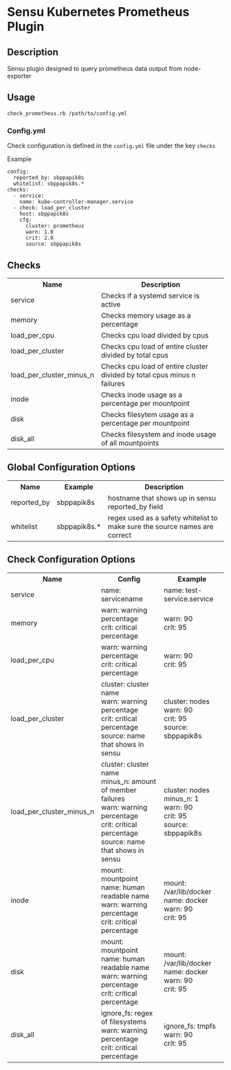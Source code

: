 # Sensu Kubernetes Prometheus Plugin

## Description
Sensu plugin designed to query prometheus data output from node-exporter

## Usage
`check_prometheus.rb /path/to/config.yml`

### Config.yml
Check configuration is defined in the `config.yml` file under the key `checks`

Example
```
config:
  reported_by: sbppapik8s
  whitelist: sbppapik8s.*
checks:
  - service:
    name: kube-controller-manager.service
  - check: load_per_cluster
    host: sbppapik8s
    cfg:
      cluster: prometheus
      warn: 1.0
      crit: 2.0
      source: sbppapik8s
```

## Checks

 <table>
  <tr>
    <th>Name</th>
    <th>Description</th>
  </tr>
  <tr>
    <td>service</td>
    <td>Checks if a systemd service is active</td>
  </tr>
  <tr>
    <td>memory</td>
    <td>Checks memory usage as a percentage</td>
  </tr>
  <tr>
    <td>load_per_cpu</td>
    <td>Checks cpu load divided by cpus</td>
  </tr>
  <tr>
    <td>load_per_cluster</td>
    <td>Checks cpu load of entire cluster divided by total cpus</td>
  </tr>
  <tr>
    <td>load_per_cluster_minus_n</td>
    <td>Checks cpu load of entire cluster divided by total cpus minus n failures</td>
  </tr>
  <tr>
    <td>inode</td>
    <td>Checks inode usage as a percentage per mountpoint</td>
  </tr>
  <tr>
    <td>disk</td>
    <td>Checks filesytem usage as a percentage per mountpoint</td>
  </tr>
  <tr>
    <td>disk_all</td>
    <td>Checks filesystem and inode usage of all mountpoints</td>
  </tr>
 </table>

## Global Configuration Options
 <table>
  <tr>
    <th>Name</th>
    <th>Example</th>
    <th>Description</th>
  </tr>
  <tr>
    <td>reported_by</td>
    <td>sbppapik8s</td>
    <td>hostname that shows up in sensu reported_by field</td>
  </tr>
  <tr>
    <td>whitelist</td>
    <td>sbppapik8s.*</td>
    <td>regex used as a safety whitelist to make sure the source names are correct</td>
  </tr>
  </table>

## Check Configuration Options
 <table>
  <tr>
    <th>Name</th>
    <th>Config</th>
    <th>Example</th>
  </tr>
  <tr>
    <td>service</td>
    <td>name: servicename</td>
    <td>name: test-service.service</td>
  </tr>
  <tr>
    <td>memory</td>
    <td>
      warn: warning percentage<br>
      crit: critical percentage
   </td>
    <td>
      warn: 90 <br>
      crit: 95
   </td>
  </tr>
  <tr>
    <td>load_per_cpu</td>
    <td>
      warn: warning percentage <br>
      crit: critical percentage
   </td>
    <td>
      warn: 90 <br>
      crit: 95
   </td>
  </tr>
  <tr>
    <td>load_per_cluster</td>
    <td>
      cluster: cluster name <br>
      warn: warning percentage <br>
      crit: critical percentage <br>
      source: name that shows in sensu
   </td>
    <td>
      cluster: nodes <br>
      warn: 90 <br>
      crit: 95 <br>
      source: sbppapik8s
   </td>
  </tr>
  <tr>
    <td>load_per_cluster_minus_n</td>
    <td>
      cluster: cluster name <br>
      minus_n: amount of member failures <br>
      warn: warning percentage <br>
      crit: critical percentage <br>
      source: name that shows in sensu
   </td>
    <td>
      cluster: nodes <br>
      minus_n: 1 <br>
      warn: 90 <br>
      crit: 95 <br>
      source: sbppapik8s
   </td>
  </tr>
  <tr>
    <td>inode</td>
    <td>
      mount: mountpoint <br>
      name: human readable name <br>
      warn: warning percentage <br>
      crit: critical percentage
   </td>
    <td>
      mount: /var/lib/docker <br>
      name: docker <br>
      warn: 90 <br>
      crit: 95
   </td>
  </tr>
  <tr>
    <td>disk</td>
    <td>
      mount: mountpoint <br>
      name: human readable name <br>
      warn: warning percentage <br>
      crit: critical percentage
   </td>
    <td>
      mount: /var/lib/docker <br>
      name: docker <br>
      warn: 90 <br>
      crit: 95
   </td>
  </tr>
  <tr>
    <td>disk_all</td>
    <td>
      ignore_fs: regex of filesystems <br>
      warn: warning percentage <br>
      crit: critical percentage
   </td>
    <td>
      ignore_fs: tmpfs <br>
      warn: 90 <br>
      crit: 95
   </td>
  </tr>
 </table>
